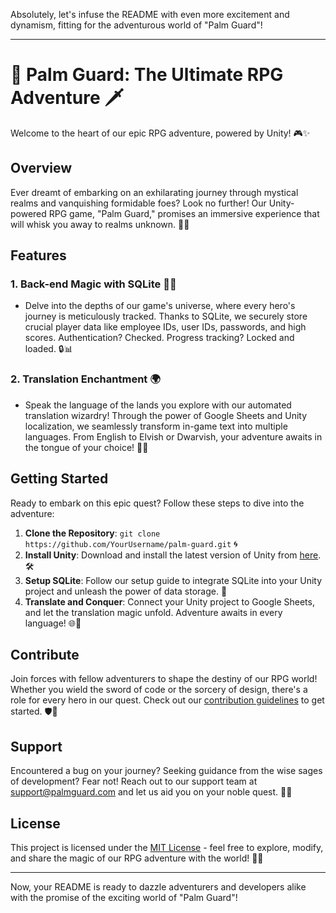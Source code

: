 Absolutely, let's infuse the README with even more excitement and dynamism, fitting for the adventurous world of "Palm Guard"!

---

# 🌴 Palm Guard: The Ultimate RPG Adventure 🗡️

Welcome to the heart of our epic RPG adventure, powered by Unity! 🎮✨

## Overview

Ever dreamt of embarking on an exhilarating journey through mystical realms and vanquishing formidable foes? Look no further! Our Unity-powered RPG game, "Palm Guard," promises an immersive experience that will whisk you away to realms unknown. 🏰🔮

## Features

### 1. Back-end Magic with SQLite 🧙‍♂️
   - Delve into the depths of our game's universe, where every hero's journey is meticulously tracked. Thanks to SQLite, we securely store crucial player data like employee IDs, user IDs, passwords, and high scores. Authentication? Checked. Progress tracking? Locked and loaded. 🔒📊

### 2. Translation Enchantment 🌍
   - Speak the language of the lands you explore with our automated translation wizardry! Through the power of Google Sheets and Unity localization, we seamlessly transform in-game text into multiple languages. From English to Elvish or Dwarvish, your adventure awaits in the tongue of your choice! 📜✨

## Getting Started

Ready to embark on this epic quest? Follow these steps to dive into the adventure:

1. **Clone the Repository**: `git clone https://github.com/YourUsername/palm-guard.git` 🌀
2. **Install Unity**: Download and install the latest version of Unity from [here](https://unity.com/). 🛠️
3. **Setup SQLite**: Follow our setup guide to integrate SQLite into your Unity project and unleash the power of data storage. 🔧
4. **Translate and Conquer**: Connect your Unity project to Google Sheets, and let the translation magic unfold. Adventure awaits in every language! 🌐🌟

## Contribute

Join forces with fellow adventurers to shape the destiny of our RPG world! Whether you wield the sword of code or the sorcery of design, there's a role for every hero in our quest. Check out our [contribution guidelines](CONTRIBUTING.md) to get started. 🛡️🚀

## Support

Encountered a bug on your journey? Seeking guidance from the wise sages of development? Fear not! Reach out to our support team at [support@palmguard.com](mailto:support@palmguard.com) and let us aid you on your noble quest. 📧👑

## License

This project is licensed under the [MIT License](LICENSE.md) - feel free to explore, modify, and share the magic of our RPG adventure with the world! 📜✨

---

Now, your README is ready to dazzle adventurers and developers alike with the promise of the exciting world of "Palm Guard"!
